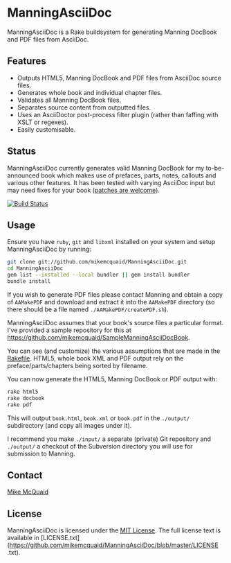# ManningAsciiDoc
ManningAsciiDoc is a Rake buildsystem for generating Manning DocBook and PDF
files from AsciiDoc.

## Features
- Outputs HTML5, Manning DocBook and PDF files from AsciiDoc source files.
- Generates whole book and individual chapter files.
- Validates all Manning DocBook files.
- Separates source content from outputted files.
- Uses an AsciiDoctor post-process filter plugin (rather than faffing with
  XSLT or regexes).
- Easily customisable.

## Status
ManningAsciiDoc currently generates valid Manning DocBook for my
to-be-announced book which makes use of prefaces, parts, notes, callouts and
various other features. It has been tested with varying AsciiDoc input but may
need fixes for your book ([patches are
welcome](https://github.com/mikemcquaid/ManningAsciiDoc/pulls)).

[![Build Status](https://travis-ci.org/mikemcquaid/ManningAsciiDoc.svg?branch=master)](https://travis-ci.org/mikemcquaid/ManningAsciiDoc)

## Usage
Ensure you have `ruby`, `git` and `libxml` installed on your system and setup
ManningAsciiDoc by running:
```bash
git clone git://github.com/mikemcquaid/ManningAsciiDoc.git
cd ManningAsciiDoc
gem list --installed --local bundler || gem install bundler
bundle install
```

If you wish to generate PDF files please contact Manning and obtain a copy of
`AAMakePDF` and download and extract it into the `AAMakePDF` directory (so
there should be a file named `./AAMakePDF/createPDF.sh`).

ManningAsciiDoc assumes that your book's source files a particular format. I've provided a sample repository for this at https://github.com/mikemcquaid/SampleManningAsciiDocBook.

You can see (and customize) the various assumptions that are made in the
[Rakefile](https://github.com/mikemcquaid/ManningAsciiDoc/blob/master/Rakefile).
 HTML5, whole book XML and PDF output rely on the preface/parts/chapters being
sorted by filename.

You can now generate the HTML5, Manning DocBook or PDF output with:
```bash
rake html5
rake docbook
rake pdf
```

This will output `book.html`, `book.xml` or `book.pdf` in the `./output/`
subdirectory (and copy all images under it).

I recommend you make `./input/` a separate (private) Git repository and
`./output/` a checkout of the Subversion directory you will use for submission
to Manning.

## Contact
[Mike McQuaid](mailto:mike@mikemcquaid.com)

## License
ManningAsciiDoc is licensed under the [MIT
License](http://en.wikipedia.org/wiki/MIT_License). The full license text is
available in
[LICENSE.txt](https://github.com/mikemcquaid/ManningAsciiDoc/blob/master/LICENSE
.txt).
